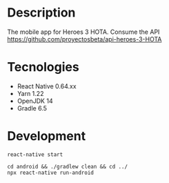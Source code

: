 # Description

The mobile app for Heroes 3 HOTA.
Consume the API https://github.com/proyectosbeta/api-heroes-3-HOTA

# Tecnologies

- React Native 0.64.xx
- Yarn 1.22
- OpenJDK 14
- Gradle 6.5

# Development

```
react-native start
```

```
cd android && ./gradlew clean && cd ../
npx react-native run-android
```